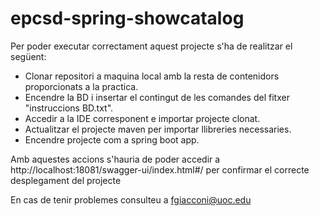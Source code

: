 # epcsd-spring-showcatalog

Per poder executar correctament aquest projecte s'ha de realitzar el següent:

- Clonar repositori a maquina local amb la resta de contenidors proporcionats a la practica.
- Encendre la BD i insertar el contingut de les comandes del fitxer "instruccions BD.txt".
- Accedir a la IDE corresponent e importar projecte clonat.
- Actualitzar el projecte maven per importar llibreries necessaries.
- Encendre projecte com a spring boot app.

Amb aquestes accions s'hauria de poder accedir a http://localhost:18081/swagger-ui/index.html#/ per confirmar el correcte desplegament del projecte

En cas de tenir problemes consulteu a fgiacconi@uoc.edu

